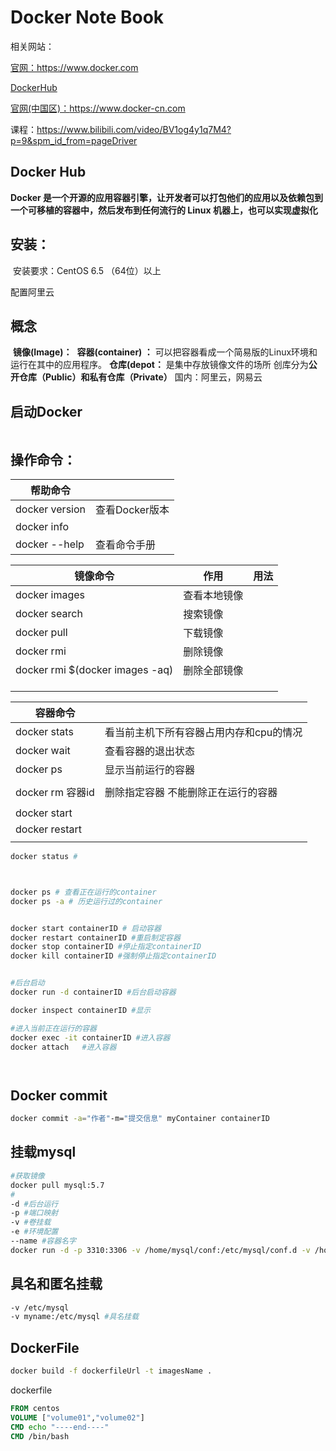 # Docker Note Book
相关网站：

[官网：https://www.docker.com ](https://www.docker.com)

[DockerHub](https://hub.docker.com/)

[官网(中国区)：https://www.docker-cn.com ](https://www.docker-cn.com)



课程：https://www.bilibili.com/video/BV1og4y1q7M4?p=9&spm_id_from=pageDriver

## Docker Hub

**Docker 是一个开源的应用容器引擎，让开发者可以打包他们的应用以及依赖包到一个可移植的容器中，然后发布到任何流行的 Linux 机器上，也可以实现虚拟化**

## 安装：

​			安装要求：CentOS 6.5 （64位）以上

配置阿里云



## 概念

​		**镜像(Image)：** 
​		**容器(container) ：** 可以把容器看成一个简易版的Linux环境和运行在其中的应用程序。
​		**仓库(depot：** 是集中存放镜像文件的场所
​					创库分为**公开仓库（Public）**和**私有仓库（Private）**		国内：阿里云，网易云



## 启动Docker

```

```



## 操作命令：

| 帮助命令       |                |
| -------------- | -------------- |
| docker version | 查看Docker版本 |
| docker info    |                |
| docker --help  | 查看命令手册   |

| 镜像命令                        | 作用         | 用法 |
| ------------------------------- | ------------ | ---- |
| docker images                   | 查看本地镜像 |      |
| docker search                   | 搜索镜像     |      |
| docker pull                     | 下载镜像     |      |
| docker rmi                      | 删除镜像     |      |
| docker rmi $(docker images -aq) | 删除全部镜像 |      |
|                                 |              |      |
|                                 |              |      |
|                                 |              |      |

| 容器命令         |                                         |
| ---------------- | --------------------------------------- |
| docker stats     | 看当前主机下所有容器占用内存和cpu的情况 |
| docker wait      | 查看容器的退出状态                      |
| docker ps        | 显示当前运行的容器                      |
|                  |                                         |
| docker rm 容器id | 删除指定容器 不能删除正在运行的容器     |
|                  |                                         |
| docker start     |                                         |
| docker restart   |                                         |
|                  |                                         |

```bash
docker status #



docker ps # 查看正在运行的container
docker ps -a # 历史运行过的container


docker start containerID # 启动容器
docker restart containerID #重启制定容器
docker stop containerID #停止指定containerID
docker kill containerID #强制停止指定containerID


#后台启动
docker run -d containerID #后台启动容器

docker inspect containerID #显示

#进入当前正在运行的容器
docker exec -it containerID #进入容器
docker attach   #进入容器




```

## Docker commit 

```bash
docker commit -a="作者"-m="提交信息" myContainer containerID
```



## 挂载mysql

```bash
#获取镜像
docker pull mysql:5.7
#
-d #后台运行
-p #端口映射
-v #卷挂载
-e #环境配置
--name #容器名字
docker run -d -p 3310:3306 -v /home/mysql/conf:/etc/mysql/conf.d -v /home/mysql/data:/var/lib/mysql -e MYSQL_ROOT_PASSWORD=123 --name mysql01 mysql:5.7


```

## 具名和匿名挂载

```bash
-v /etc/mysql
-v myname:/etc/mysql #具名挂载

```

## DockerFile

```bash
docker build -f dockerfileUrl -t imagesName .
```

dockerfile

```dockerfile
FROM centos
VOLUME ["volume01","volume02"]
CMD echo "----end----"
CMD /bin/bash
```

